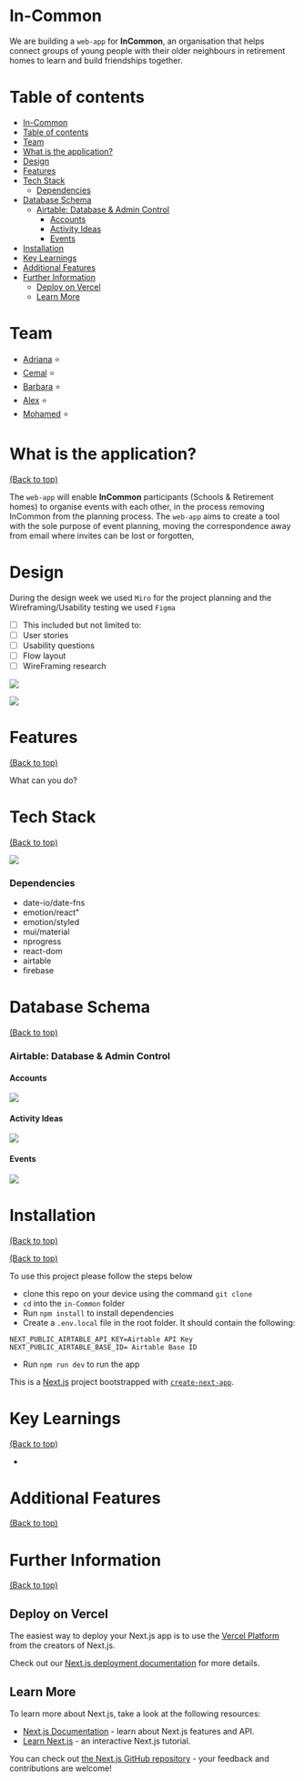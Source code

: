 # In-Common

We are building a `web-app` for **InCommon**, an organisation that helps connect groups of young people with their older neighbours in retirement homes to learn and build friendships together.

# Table of contents

- [In-Common](#in-common)
- [Table of contents](#table-of-contents)
- [Team](#team)
- [What is the application?](#what-is-the-application)
- [Design](#design)
- [Features](#features)
- [Tech Stack](#tech-stack)
    - [Dependencies](#dependencies)
- [Database Schema](#database-schema)
    - [Airtable: Database & Admin Control](#airtable-database--admin-control)
      - [Accounts](#accounts)
      - [Activity Ideas](#activity-ideas)
      - [Events](#events)
- [Installation](#installation)
- [Key Learnings](#key-learnings)
- [Additional Features](#additional-features)
- [Further Information](#further-information)
  - [Deploy on Vercel](#deploy-on-vercel)
  - [Learn More](#learn-more)

# Team

- [Adriana](https://github.com/aaadriana) :star:
- [Cemal](https://github.com/cemalokten) :star:
- [Barbara](https://github.com/0bubbles0) :star:
- [Alex](https://github.com/lopezelpesado) :star:
- [Mohamed](https://github.com/Alisyad9) :star:

# What is the application?

[(Back to top)](#table-of-contents)

The `web-app` will enable **InCommon** participants (Schools & Retirement homes) to organise events with each other, in the process removing InCommon from the planning process. The `web-app` aims to create a tool with the sole purpose of event planning, moving the correspondence away from email where invites can be lost or forgotten,

# Design

During the design week we used `Miro` for the project planning and the Wireframing/Usability testing we used `Figma`

- [ ] This included but not limited to:
- [ ] User stories
- [ ] Usability questions
- [ ] Flow layout
- [ ] WireFraming research

![](https://i.imgur.com/zXJACvP.png)

![](https://i.imgur.com/tE8kGHe.gif)

# Features

[(Back to top)](#table-of-contents)

What can you do?

# Tech Stack

[(Back to top)](#table-of-contents)

![](https://i.imgur.com/CrRaEI1.png)

### Dependencies

- date-io/date-fns
- emotion/react"
- emotion/styled
- mui/material
- nprogress
- react-dom
- airtable
- firebase

# Database Schema

[(Back to top)](#table-of-contents)

### Airtable: Database & Admin Control

#### Accounts

![](https://i.imgur.com/El1jSXR.png)

#### Activity Ideas

![](https://i.imgur.com/39QtUcW.png)

#### Events

![](https://i.imgur.com/5GyOHD5.png)

# Installation

[(Back to top)](#table-of-contents)

[(Back to top)](#table-of-contents)

To use this project please follow the steps below

- clone this repo on your device using the command `git clone`
- `cd` into the `in-Common` folder
- Run `npm install` to install dependencies
- Create a `.env.local` file in the root folder. It should contain the following:

```
NEXT_PUBLIC_AIRTABLE_API_KEY=Airtable API Key
NEXT_PUBLIC_AIRTABLE_BASE_ID= Airtable Base ID
```

- Run `npm run dev` to run the app

This is a [Next.js](https://nextjs.org/) project bootstrapped with [`create-next-app`](https://github.com/vercel/next.js/tree/canary/packages/create-next-app).

# Key Learnings

[(Back to top)](#table-of-contents)

-

# Additional Features

[(Back to top)](#table-of-contents)

# Further Information

[(Back to top)](#table-of-contents)

## Deploy on Vercel

The easiest way to deploy your Next.js app is to use the [Vercel Platform](https://vercel.com/new?utm_medium=default-template&filter=next.js&utm_source=create-next-app&utm_campaign=create-next-app-readme) from the creators of Next.js.

Check out our [Next.js deployment documentation](https://nextjs.org/docs/deployment) for more details.

## Learn More

To learn more about Next.js, take a look at the following resources:

- [Next.js Documentation](https://nextjs.org/docs) - learn about Next.js features and API.
- [Learn Next.js](https://nextjs.org/learn) - an interactive Next.js tutorial.

You can check out [the Next.js GitHub repository](https://github.com/vercel/next.js/) - your feedback and contributions are welcome!

<!-- ## Getting Started

First, run the development server:

```bash
npm run dev
# or
yarn dev
```

Open [http://localhost:3000](http://localhost:3000) with your browser to see the result.

You can start editing the page by modifying `pages/index.js`. The page auto-updates as you edit the file.

[API routes](https://nextjs.org/docs/api-routes/introduction) can be accessed on [http://localhost:3000/api/hello](http://localhost:3000/api/hello). This endpoint can be edited in `pages/api/hello.js`.

The `pages/api` directory is mapped to `/api/*`. Files in this directory are treated as [API routes](https://nextjs.org/docs/api-routes/introduction) instead of React pages. -->
